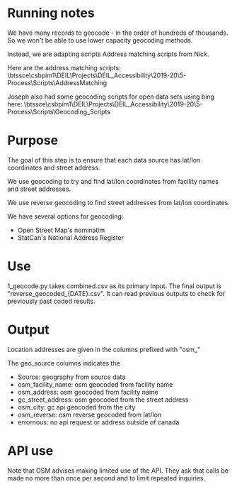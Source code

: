 # Running notes

We have many records to geocode - in the order of hundreds of thousands. So we won't be able to use lower capacity geocoding methods. 

Instead, we are adapting scripts Address matching scripts from Nick.

Here are the address matching scripts: \\btssce\csbpim1\DEIL\Projects\DEIL_Accessibility\2019-20\5-Process\Scripts\AddressMatching

Joseph also had some geocoding scripts for open data sets using bing here: \\btssce\csbpim1\DEIL\Projects\DEIL_Accessibility\2019-20\5-Process\Scripts\Geocoding_Scripts


# Purpose 

The goal of this step is to ensure that each data source has lat/lon coordinates and street address. 

We use geocoding to try and find lat/lon coordinates from facility names and street addresses.  

We use reverse geocoding to find street addresses from lat/lon coordinates.

We have several options for geocoding:
- Open Street Map's nominatim
- StatCan's National Address Register

# Use

1_geocode.py takes combined.csv as its primary input. The final output is "reverse_geocoded_{DATE}.csv". It can read previous outputs to check for previously past coded results.

# Output

Location addresses are given in the columns prefixed with "osm_"

The geo_source columns indicates the 
- Source: geography from source data
- osm_facility_name: osm geocoded from facility name
- osm_address: osm geocoded from facility name
- gc_street_address: osm geocoded from the street address
- osm_city: gc api geocoded from the city
- osm_reverse: osm reverse geocoded from lat/lon
- errornous: no api request or address outside of canada

# API use

Note that OSM advises making limited use of the API. They ask that calls be made no more than once per second and to limit repeated inquiries.